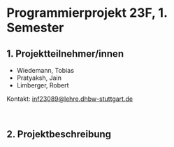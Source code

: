 # Programmierprojekt 23F, 1. Semester

## 1. Projektteilnehmer/innen
- Wiedemann, Tobias
- Pratyaksh, Jain
- Limberger, Robert

Kontakt: inf23089@lehre.dhbw-stuttgart.de

&nbsp;
## 2. Projektbeschreibung

